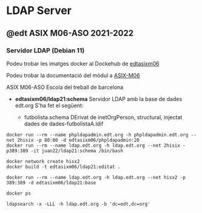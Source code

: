 # LDAP Server
## @edt ASIX M06-ASO 2021-2022
### Servidor LDAP (Debian 11)

Podeu trobar les imatges docker al Dockehub de [edtasixm06](https://hub.docker.com/u/edtasixm06/)

Podeu trobar la documentació del mòdul a [ASIX-M06](https://sites.google.com/site/asixm06edt/)

ASIX M06-ASO Escola del treball de barcelona


 * **edtasixm06/ldap21:schema** Servidor LDAP amb la base de dades edt.org
   S'ha fet el següent:

   * futbolista.schema DErivat de inetOrgPerson, structural, injectat dades de dades-futbolistaA.ldif
```
docker run --rm --name phpldapadmin.edt.org -h phpldapadmin.edt.org --net 2hisix -p 80:80 -d edtasixm06/phpldapadmin:20
docker run --rm --name ldap.edt.org -h ldap.edt.org --net 2hisix -p389:389 -it juan22/ldap21:schema /bin/bash
```


```
docker network create hisx2
docker build -t edtasixm06/ldap21:editat .

docker run --rm --name ldap.edt.org -h ldap.edt.org --net hisx2 -p 389:389 -d edtasixm06/ldap21:base

docker ps

ldapsearch -x -LLL -h ldap.edt.org -b 'dc=edt,dc=org'
``` 



